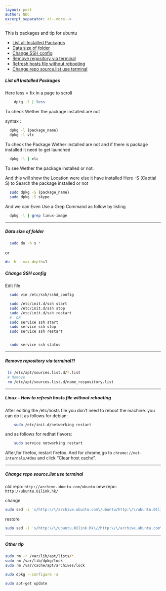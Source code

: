 ```yaml
---
layout: post
author: NDC
excerpt_separator: <!--more-->
---
```


This is packages and tip for ubuntu

- [List all Installed Packages](#list-all-installed-packages)
- [Data size of folder](#data-size-of-folder)
- [Change SSH config](#change-ssh-config)
- [Remove repository via terminal](#remove-repository-via-terminal)
- [Refresh hosts file without rebooting](#linux--how-to-refresh-hosts-file-without-rebooting)
- [Change repo source.list use terminal](#change-repo-sourcelist-use-terminal)



##### List all Installed Packages

Here less = fix in a page to scroll

```bash
	dpkg -l | less
```

To check Wether the package installed are not

syntax :

```bash
  dpkg -l {package_name}
  dpkg -l vlc
```

To check the Package Wether installed are not and if there is package installed it need to get launched

```bash
  dpkg -l | vlc
```

To see Wether the package installed or not.

And this will show the Location were else it have installed Here -S (Captial S) to Search the package installed or not

```bash
  sudo dpkg -S {package_name}
  sudo dpkg -S skype
```

And we can Even Use a Grep Command as follow by listing

```bash
  dpkg -l | grep linux-image
```

- - -

#####  Data size of folder

```bash
  sudo du -h s *
```
or

```bash
du -h --max-depth=1
```

##### Change SSH config
Edit file

```bash
  sudo vim /etc/ssh/sshd_config
```

```bash
  sudo /etc/init.d/ssh start
  sudo /etc/init.d/ssh stop
  sudo /etc/init.d/ssh restart
  #  OR
  sudo service ssh start
  sudo service ssh stop
  sudo service ssh restart


  sudo service ssh status
```

- - -

##### Remove repository via terminal?!

   ```bash
    ls /etc/apt/sources.list.d/*.list
    # Remove
    rm /etc/apt/sources.list.d/name_respository.list
   ```
- - -
##### Linux – How to refresh hosts file without rebooting

After editing the /etc/hosts file you don’t need to reboot the machine.
you can do it as follows for debian:

```bash
	sudo /etc/init.d/networking restart
```
and as follows for redhat flavors:

```bash
	sudo service networking restart
```
After,for firefox, restart firefox. And for chrome,go to `chrome://net-internals/#dns` and click “Clear host cache”.

- - -

##### Change repo source.list use terminal

old repo: `http://archive.ubuntu.com/ubuntu`
new repo: `http://ubuntu.01link.hk/`

change

```bash
sudo sed -i 's/http:\/\/archive.ubuntu.com\/ubuntu/http:\/\/ubuntu.01link.hk\//g' /etc/apt/sources.list
```

restore

```bash
sudo sed -i 's/http:\/\/ubuntu.01link.hk\//http:\/\/archive.ubuntu.com\/ubuntu/g' /etc/apt/sources.list
```
-----


##### Other tip

```bash
sudo rm -r /var/lib/apt/lists/*
sudo rm /var/lib/dpkg/lock
sudo rm /var/cache/apt/archives/lock

sudo dpkg --configure -a

sudo apt-get update

```